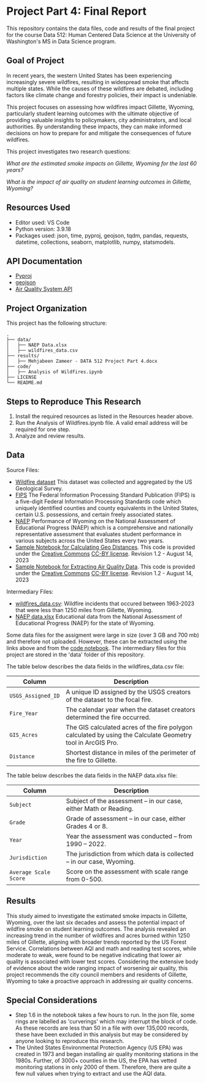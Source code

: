 # Project Part 4: Final Report

This repository contains the data files, code and results of the final project for the course Data 512: Human Centered Data Science at the University of Washington's MS in Data Science program. 

## Goal of Project
In recent years, the western United States has been experiencing increasingly severe wildfires, resulting in widespread smoke that affects multiple states. While the causes of these wildfires are debated, including factors like climate change and forestry policies, their impact is undeniable. 

This project focuses on assessing how wildfires impact Gillette, Wyoming, particularly student learning outcomes with the ultimate objective of providing valuable insights to policymakers, city administrators, and local authorities. By understanding these impacts, they can make informed decisions on how to prepare for and mitigate the consequences of future wildfires.

This project investigates two research questions: 

_What are the estimated smoke impacts on Gillette, Wyoming for the last 60 years?_

_What is the impact of air quality on student learning outcomes in Gillette, Wyoming?_

## Resources Used
- Editor used: VS Code
- Python version: 3.9.18
- Packages used: json, time, pyproj, geojson, tqdm, pandas, requests, datetime, collections, seaborn, 
matplotlib, numpy, statsmodels.

## API Documentation
- [Pyproj](https://pyproj4.github.io/pyproj/stable/index.html)
- [geojson](https://pypi.org/project/geojson/)
- [Air Quality System API](https://aqs.epa.gov/aqsweb/documents/data_api.html)

## Project Organization

This project has the following structure:
```
.
├── data/
│   ├── NAEP Data.xlsx
│   ├── wildfires_data.csv
├── results/
│   ├── Mehjabeen Zameer - DATA 512 Project Part 4.docx
├── code/
│   ├── Analysis of Wildfires.ipynb
├── LICENSE
└── README.md
```

## Steps to Reproduce This Research

1. Install the required resources as listed in the Resources header above. 
2. Run the Analysis of Wildfires.ipynb file. A valid email address will be required for one step. 
3. Analyze and review results. 

## Data 

Source Files:
- [Wildfire dataset](https://www.sciencebase.gov/catalog/item/61aa537dd34eb622f699df81) This dataset was collected and aggregated by the US Geological Survey.  
- [FIPS](https://www.census.gov/library/reference/code-lists/ansi.html) The Federal Information Processing Standard Publication (FIPS) is a five-digit Federal Information Processing Standards code which uniquely identified counties and county equivalents in the United States, certain U.S. possessions, and certain freely associated states.
- [NAEP](https://www.nationsreportcard.gov/profiles/stateprofile/overview/WY?cti=PgTab_OT&chort=1&sub=MAT&sj=WY&fs=Grade&st=MN&year=2022R3&sg=Gender%3A%20Male%20vs.%20Female&sgv=Difference&ts=Single%20Year&tss=2022R3&sfj=NP) Performance of Wyoming on the National Assessment of Educational Progress (NAEP) which is a comprehensive and nationally representative assessment that evaluates student performance in various subjects across the United States every two years.
- [Sample Notebook for Calculating Geo Distances](https://drive.google.com/file/d/1qNI6hji8CvDeBsnLDAhJXvaqf2gcg8UV/view?usp=drive_link). This code is provided under the [Creative Commons](https://creativecommons.org) [CC-BY license](https://creativecommons.org/licenses/by/4.0/). Revision 1.2 - August 14, 2023
- [Sample Notebook for Extracting Air Quality Data](https://drive.google.com/file/d/1bxl9qrb_52RocKNGfbZ5znHVqFDMkUzf/view?usp=drive_link). This code is provided under the [Creative Commons](https://creativecommons.org) [CC-BY license](https://creativecommons.org/licenses/by/4.0/). Revision 1.2 - August 14, 2023

Intermediary Files:

- [wildfires_data.csv](https://github.com/MehjabeenZ/data-512-final-project/blob/main/data/wildfires_data.csv): Wildfire incidents that occured between 1963-2023 that were less than 1250 miles from Gillette, Wyoming.  
- [NAEP data.xlsx](https://github.com/MehjabeenZ/data-512-final-project/blob/main/data/NAEP%20Data.xlsx) Educational data from the National Assessment of Educational Progress (NAEP) for the state of Wyoming. 

Some data files for the assigment were large in size (over 3 GB and 700 mb) and therefore not uploaded. However, these can be extracted using the links above and from the [code notebook](https://github.com/MehjabeenZ/data-512-project/blob/main/code/Analysis%20of%20Wildfires.ipynb). The intermediary files for this project are stored in the 'data' folder of this repository. 

The table below describes the data fields in the wildfires_data.csv file:

|Column|Description|
|---|---|
|`USGS_Assigned_ID`|A unique ID assigned by the USGS creators of the dataset to the focal fire.|
|`Fire_Year`|The calendar year when the dataset creators determined the fire occurred.|
|`GIS_Acres`|The GIS calculated acres of the fire polygon calculated by using the Calculate Geometry tool in ArcGIS Pro.|
|`Distance`|Shortest distance in miles of the perimeter of the fire to Gillette.|

The table below describes the data fields in the NAEP data.xlsx file:

|Column|Description|
|---|---|
|`Subject`|Subject of the assessment – in our case, either Math or Reading.|
|`Grade`|Grade of assessment – in our case, either Grades 4 or 8.|
|`Year`|Year the assessment was conducted – from 1990 – 2022.|
|`Jurisdiction`|The jurisdiction from which data is collected – in our case, Wyoming.|
|`Average Scale Score`|Score on the assessment with scale range from 0-500. |

## Results
This study aimed to investigate the estimated smoke impacts in Gillette, Wyoming, over the last six decades and assess the potential impact of wildfire smoke on student learning outcomes. The analysis revealed an increasing trend in the number of wildfires and acres burned within 1250 miles of Gillette, aligning with broader trends reported by the US Forest Service. Correlations between AQI and math and reading test scores, while moderate to weak, were found to be negative indicating that lower air quality is associated with lower test scores. Considering the extensive body of evidence about the wide ranging impact of worsening air quality, this project recommends the city council members and residents of Gillette, Wyoming to take a proactive approach in addressing air quality concerns. 

## Special Considerations
- Step 1.6 in the notebook takes a few hours to run. In the json file, some rings are labelled as 'curverings' which may interrupt the block of code. As these records are less than 50 in a file with over 135,000 records, these have been excluded in this analysis but may be considered by anyone looking to reproduce this research. 
- The United States Environmental Protection Agency (US EPA) was created in 1973 and began installing air quality monitoring stations in the 1980s. Further, of 3000+ counties in the US, the EPA has vetted monitoring stations in only 2000 of them. Therefore, there are quite a few null values when trying to extract and use the AQI data.



